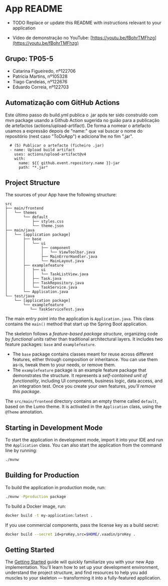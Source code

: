 # App README

-    TODO Replace or update this README with instructions relevant to your application
    
-   Vídeo de demonstração no YouTube: [https://youtu.be/fBohrTMFhzg](https://youtu.be/fBohrTMFhzg)
    

## Grupo: TP05-5

-   Catarina Figueiredo, nº122706
-   Patricia Martins, nº105328
-   Tiago Candeias, nº122676
-   Eduardo Correia, nº122703

## Automatização com GitHub Actions

Este último passo do build.yml publica o .jar após ter sido construído com mvn package usando a Github Action sugerida no guião para a publicação de artefactos (actions/upload-artifact). De forma a nomear o artefacto usamos a expressão depois de "name:" que vai buscar o nome do repositório (nest caso "ToDoApp") e adiciona'lhe no fim ".jar".

      # (5) Publicar o artefacto (ficheiro .jar)
      - name: Upload build artifact
        uses: actions/upload-artifact@v4
        with:
          name: ${{ github.event.repository.name }}-jar
          path: "*.jar"




## Project Structure

The sources of your App have the following structure:

```
src
├── main/frontend
│   └── themes
│       └── default
│           ├── styles.css
│           └── theme.json
├── main/java
│   └── [application package]
│       ├── base
│       │   └── ui
│       │       ├── component
│       │       │   └── ViewToolbar.java
│       │       ├── MainErrorHandler.java
│       │       └── MainLayout.java
│       ├── examplefeature
│       │   ├── ui
│       │   │   └── TaskListView.java
│       │   ├── Task.java
│       │   ├── TaskRepository.java
│       │   └── TaskService.java                
│       └── Application.java       
└── test/java
    └── [application package]
        └── examplefeature
           └── TaskServiceTest.java                 
```

The main entry point into the application is `Application.java`. This class contains the `main()` method that start up the Spring Boot application.

The skeleton follows a *feature-based package structure*, organizing code by *functional units* rather than traditional architectural layers. It includes two feature packages: `base` and `examplefeature`.

-   The `base` package contains classes meant for reuse across different features, either through composition or inheritance. You can use them as-is, tweak them to your needs, or remove them.
-   The `examplefeature` package is an example feature package that demonstrates the structure. It represents a *self-contained unit of functionality*, including UI components, business logic, data access, and an integration test. Once you create your own features, *you'll remove this package*.

The `src/main/frontend` directory contains an empty theme called `default`, based on the Lumo theme. It is activated in the `Application` class, using the `@Theme` annotation.

## Starting in Development Mode

To start the application in development mode, import it into your IDE and run the `Application` class. You can also start the application from the command line by running:

```bash
./mvnw
```

## Building for Production

To build the application in production mode, run:

```bash
./mvnw -Pproduction package
```

To build a Docker image, run:

```bash
docker build -t my-application:latest .
```

If you use commercial components, pass the license key as a build secret:

```bash
docker build --secret id=proKey,src=$HOME/.vaadin/proKey .
```

## Getting Started

The [Getting Started](https://vaadin.com/docs/latest/getting-started) guide will quickly familiarize you with your new App implementation. You'll learn how to set up your development environment, understand the project structure, and find resources to help you add muscles to your skeleton — transforming it into a fully-featured application.
